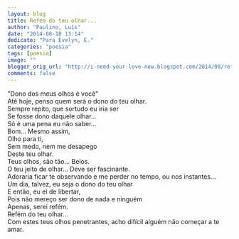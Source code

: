 ```yaml
---
layout: blog
title: Refém do teu olhar...
author: "Paulino, Luís"
date: "2014-08-18 13:14"
dedicate: "Para Evelyn, E."
categories: "poesia"
tags: [poesia]
image: ""
blogger_orig_url: "http://i-need-your-love-now.blogspot.com/2014/08/refem-do-teu-olhar.html"
comments: false
---
```


"Dono dos meus olhos é você"\
Até hoje, penso quem será o dono do teu olhar.\
Sempre repito, que sortudo eu iria ser\
Se fosse dono daquele olhar...\
Só é uma pena eu não saber...\
Bom... Mesmo assim,\
Olho para ti,\
Sem medo, nem me desapego\
Deste teu olhar.\
Teus olhos, são tão... Belos.\
O teu jeito de olhar... Deve ser fascinante.\
Adoraria ficar te observando e me perder no tempo, ou nos instantes...\
Um dia, talvez, eu seja o dono do teu olhar\
E então, eu ei de libertar,\
Pois não mereço ser dono de nada e ninguém\
Apenas, serei refém.\
Refém do teu olhar...\
Com estes teus olhos penetrantes, acho difícil alguém não começar a te amar.
